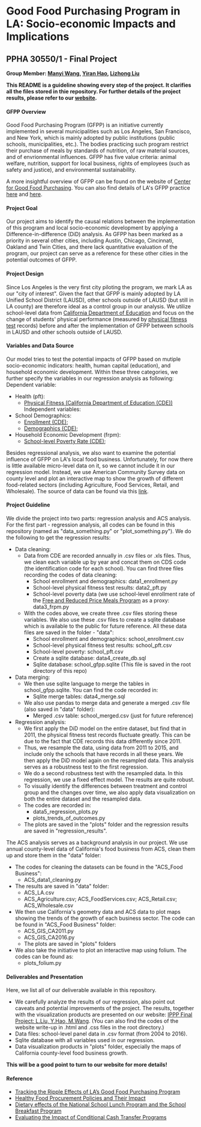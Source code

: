 # Good Food Purchasing Program in LA: Socio-economic Impacts and Implications
## PPHA 30550/1 - Final Project
**Group Member: [Manyi Wang](@manyiw), [Yiran Hao](@chiertu), [Lizhong Liu](@Lizhong-Liu)**


**This README is a guideline showing every step of the project. It clarifies all the files stored in thie repository. For further details of the project results, please refer to our [website](https://lizhong-liu.github.io/GFPP_DiD/).**


#### GFPP Overview
Good Food Purchasing Program (GFPP) is an initiative currently implemented in several municipalities such as Los Angeles, San Francisco, and New York, which is mainly adopted by public institutions (public schools, municipalities, etc.). The bodies practicing such program restrict their purchase of meals by standards of nutrition, of raw material sources, and of envrionmental influences. GFPP has five value criteria: animal welfare, nutrition, support for local business, rights of employees (such as safety and justice), and environmental sustainability. 

A more insightful overview of GFPP can be found on the website of [Center for Good Food Purchasing](https://goodfoodpurchasing.org/program-overview/). You can also find details of LA's GFPP practice [here](http://goodfoodla.org/good-food/) and [here](https://achieve.lausd.net/Page/11672).


#### Project Goal
Our project aims to identify the causal relations between the implementation of this program and local socio-economic development by applying a Difference-in-difference (DiD) analysis. As GFPP has been marked as a priority in several other cities, including Austin, Chicago, Cincinnati, Oakland and Twin Cities, and there lack quantitative evaluation of the program, our project can serve as a reference for these other cities in the potential outcomes of GFPP.


#### Project Design
Since Los Angeles is the very first city piloting the program, we mark LA as our "city of interest". Given the fact that GFPP is mainly adopted by LA Unified School District (LAUSD), other schools outside of LAUSD (but still in LA county) are therefore ideal as a control group in our analysis. We utilize school-level data from [California Department of Education](https://www.cde.ca.gov/) and focus on the change of students' physical performance (measured by [physical fitness test](https://www.cde.ca.gov/ta/tg/pf/) records) before and after the implementation of GFPP between schools in LAUSD and other schools outside of LAUSD.


#### Variables and Data Source
Our model tries to test the potential impacts of GFPP based on mutiple socio-economic indicators: health, human capital (education), and household economic development. Within these three categories, we further specify the variables in our regression analysis as following:
Dependent variable:
- Health (pft):
  - [Physical Fitness (California Department of Education (CDE))](https://www.cde.ca.gov/ta/tg/pf/pftresearch.asp)
Independent variables:
- School Demographics:
  - [Enrollment (CDE)](https://www.cde.ca.gov/ds/sd/sd/filesenr.asp);
  - [Demographics (CDE)](https://www.cde.ca.gov/ds/sd/sd/filesenr.asp);
- Household Economic Development (frpm):
  - [School-level Poverty Rate (CDE)](https://www.cde.ca.gov/ds/sd/sd/filessp.asp);

Besides regressional analysis, we also want to examine the potential influence of GFPP on LA's local food business. Unfortunately, for now there is little available micro-level data on it, so we cannot include it in our regression model. Instead, we use American Community Survey data on county level and plot an interactive map to show the growth of different food-related sectors (including Agriculture, Food Services, Retail, and Wholesale). The source of data can be found via this [link](https://factfinder.census.gov/faces/nav/jsf/pages/searchresults.xhtml?refresh=t).



#### Project Guideline
We divide the project into two parts: regression analysis and ACS analysis. For the first part - regression analysis, all codes can be found in this repository (named as "data_something.py" or "plot_something.py"). We do the following to get the regression results:
- Data cleaning: 
  - Data from CDE are recorded annually in .csv files or .xls files. Thus, we clean each variable up by year and concat them on CDS code (the identification code for each school). You can find three files recording the codes of data cleaning:
    - School enrollment and demographics: data1_enrollment.py
    - School-level physical fitness test results: data2_pft.py
    - School-level poverty data (we use school-level enrollment rate of the [Free and Reduced Price Meals Program](https://www.fns.usda.gov/school-meals/applying-free-and-reduced-price-school-meals) as a proxy: data3_frpm.py
  - With the codes above, we create three .csv files storing these variables. We also use these .csv files to create a sqlite database which is available to the public for future reference. All these data files are saved in the folder - "data":
    - School enrollment and demographics: school_enrollment.csv
    - School-level physical fitness test results: school_pft.csv
    - School-level poverty: school_pft.csv
    - Create a sqlite database: data4_create_db.sql
    - Sqlite database: school_gfpp.sqlite (This file is saved in the root directory of this repo)
- Data merging:
  - We then use sqlite language to merge the tables in school_gfpp.sqlite. You can find the code recorded in:
    - Sqlite merge tables: data4_merge.sql
  - We also use pandas to merge data and generate a merged .csv file (also saved in "data" folder):
    - Merged .csv table: school_merged.csv (just for future reference)
- Regression analysis:
  - We first apply the DiD model on the entire dataset, but find that in 2011, the physical fitness test records fluctuate greatly. This can be due to the fact that CDE records this data differently since 2011.
  - Thus, we resample the data, using data from 2011 to 2015, and include only the schools that have records in all these years. We then apply the DiD model again on the resampled data. This analysis serves as a robustness test to the first regression.
  - We do a second robustness test with the resampled data. In this regression, we use a fixed effect model. The results are quite robust.
  - To visually identify the differences between treatment and control group and the changes over time, we also apply data visualization on both the entire dataset and the resampled data.
  - The codes are recorded in:
    - data5_regression_plots.py
    - plots_trends_of_outcomes.py
  - The plots are saved in the "plots" folder and the regression results are saved in "regression_results".

The ACS analysis serves as a background analysis in our project. We use annual county-level data of California's food business from ACS, clean them up and store them in the "data" folder:
- The codes for cleaning the datasets can be found in the "ACS_Food Business":
  - ACS_data1_cleaning.py
- The results are saved in "data" folder:
  - ACS_LA.csv
  - ACS_Agriculture.csv; ACS_FoodServices.csv; ACS_Retail.csv; ACS_Wholesale.csv
- We then use California's geometry data and ACS data to plot maps showing the trends of the growth of each business sector. The code can be found in "ACS_Food Business" folder:
  - ACS_GIS_CA2011.py
  - ACS_GIS_CA2016.py
  - The plots are saved in "plots" folders
- We also take the initiative to plot an interactive map using folium. The codes can be found as:
  - plots_folium.py


#### Deliverables and Presentation
Here, we list all of our deliverable available in this repository.
- We carefully analyze the results of our regression, also point out caveats and potential improvements of the project. The results, together with the visualization products are presented on our website: [IPPP Final Project: L.Liu, Y.Hao, M.Wang](https://lizhong-liu.github.io/GFPP_DiD/). (You can also find the codes of the website write-up in .html and .css files in the root directory.)
- Data files: school-level panel data in .csv format (from 2004 to 2016).
- Sqlite database with all variables used in our regression.
- Data visualization products in "plots" folder, especially the maps of California county-level food business growth.


**This will be a good point to turn to our website for more details!**


#### Reference
- [Tracking the Ripple Effects of LA’s Good Food Purchasing Program](http://www.policylink.org/equity-in-action/la-good-food-purchasing-program)
- [Healthy Food Procurement Policies and Their Impact](https://www.ncbi.nlm.nih.gov/pmc/articles/PMC3986994/)
- [Dietary effects of the National School Lunch Program and the School Breakfast Program](http://ajcn.nutrition.org/content/61/1/221S.full.pdf+html)
- [Evaluating the Impact of Conditional Cash Transfer Programs](https://academic.oup.com/wbro/article-abstract/20/1/29/1667806)
